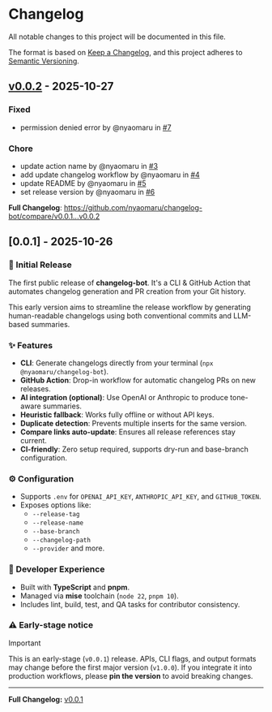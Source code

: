 # Changelog

All notable changes to this project will be documented in this file.

The format is based on [Keep a Changelog](https://keepachangelog.com/en/1.1.0/),
and this project adheres to [Semantic Versioning](https://semver.org/spec/v2.0.0.html).

## [v0.0.2] - 2025-10-27

### Fixed

- permission denied error by @nyaomaru in [#7](https://github.com/nyaomaru/changelog-bot/pull/7)

### Chore

- update action name by @nyaomaru in [#3](https://github.com/nyaomaru/changelog-bot/pull/3)
- add update changelog workflow by @nyaomaru in [#4](https://github.com/nyaomaru/changelog-bot/pull/4)
- update README by @nyaomaru in [#5](https://github.com/nyaomaru/changelog-bot/pull/5)
- set release version by @nyaomaru in [#6](https://github.com/nyaomaru/changelog-bot/pull/6)

**Full Changelog**: https://github.com/nyaomaru/changelog-bot/compare/v0.0.1...v0.0.2

[v0.0.2]: https://github.com/nyaomaru/changelog-bot/compare/v0.0.1...v0.0.2

## [0.0.1] - 2025-10-26

### 🚀 Initial Release

The first public release of **changelog-bot**. It's a CLI & GitHub Action that automates changelog generation and PR creation from your Git history.

This early version aims to streamline the release workflow by generating human-readable changelogs using both conventional commits and LLM-based summaries.

### ✨ Features

- **CLI**: Generate changelogs directly from your terminal (`npx @nyaomaru/changelog-bot`).
- **GitHub Action**: Drop-in workflow for automatic changelog PRs on new releases.
- **AI integration (optional)**: Use OpenAI or Anthropic to produce tone-aware summaries.
- **Heuristic fallback**: Works fully offline or without API keys.
- **Duplicate detection**: Prevents multiple inserts for the same version.
- **Compare links auto-update**: Ensures all release references stay current.
- **CI-friendly**: Zero setup required, supports dry-run and base-branch configuration.

### ⚙️ Configuration

- Supports `.env` for `OPENAI_API_KEY`, `ANTHROPIC_API_KEY`, and `GITHUB_TOKEN`.
- Exposes options like:
  - `--release-tag`
  - `--release-name`
  - `--base-branch`
  - `--changelog-path`
  - `--provider`
    and more.

### 🧩 Developer Experience

- Built with **TypeScript** and **pnpm**.
- Managed via **mise** toolchain (`node 22`, `pnpm 10`).
- Includes lint, build, test, and QA tasks for contributor consistency.

### ⚠️ Early-stage notice

> [!IMPORTANT]
> This is an early-stage (`v0.0.1`) release.
> APIs, CLI flags, and output formats may change before the first major version (`v1.0.0`).
> If you integrate it into production workflows, please **pin the version** to avoid breaking changes.

---

**Full Changelog:** [v0.0.1](https://github.com/nyaomaru/changelog-bot/releases/tag/v0.0.1)
